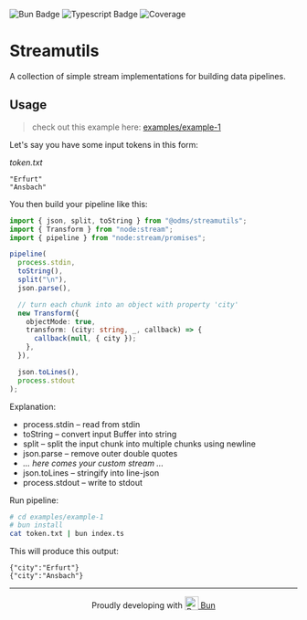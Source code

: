 ![Bun Badge](https://img.shields.io/badge/dynamic/json?url=https%3A%2F%2Fraw.githubusercontent.com%2Fopen-dms%2Fodms-streamutils%2Fmain%2Fpackage.json&query=%24.engines.bun&logo=bun&logoColor=%23f9f1e1&label=Bun&color=%23f9f1e1)
![Typescript Badge](https://img.shields.io/badge/dynamic/json?url=https%3A%2F%2Fraw.githubusercontent.com%2Fopen-dms%2Fodms-streamutils%2Fmain%2Fpackage.json&query=%24.devDependencies.typescript&label=Typescript)
![Coverage](https://open-dms.github.io/odms-streamutils/coverage.svg)

# Streamutils

A collection of simple stream implementations for building data pipelines.

## Usage

> check out this example here: [examples/example-1](./examples/example-1)

Let's say you have some input tokens in this form:

_token.txt_

```plain
"Erfurt"
"Ansbach"
```

You then build your pipeline like this:

```typescript
import { json, split, toString } from "@odms/streamutils";
import { Transform } from "node:stream";
import { pipeline } from "node:stream/promises";

pipeline(
  process.stdin,
  toString(),
  split("\n"),
  json.parse(),

  // turn each chunk into an object with property 'city'
  new Transform({
    objectMode: true,
    transform: (city: string, _, callback) => {
      callback(null, { city });
    },
  }),

  json.toLines(),
  process.stdout
);
```

Explanation:

- process.stdin &ndash; read from stdin
- toString &ndash; convert input Buffer into string
- split &ndash; split the input chunk into multiple chunks using newline
- json.parse &ndash; remove outer double quotes
- _... here comes your custom stream ..._
- json.toLines &ndash; stringify into line-json
- process.stdout &ndash; write to stdout

Run pipeline:

```bash
# cd examples/example-1
# bun install
cat token.txt | bun index.ts
```

This will produce this output:

```plain
{"city":"Erfurt"}
{"city":"Ansbach"}
```

---

<center>Proudly developing with <a href="https://bun.sh/"><img alt="Bun typescript runtime" src="https://bun.sh/logo-square.png" height="24px" style="vertical-align: bottom;" /> Bun</a></center>
